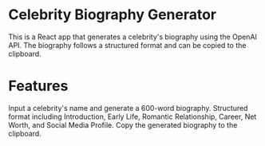 # Celebrity Biography Generator
This is a React app that generates a celebrity's biography using the OpenAI API. The biography follows a structured format and can be copied to the clipboard.

# Features
Input a celebrity's name and generate a 600-word biography.
Structured format including Introduction, Early Life, Romantic Relationship, Career, Net Worth, and Social Media Profile.
Copy the generated biography to the clipboard.
